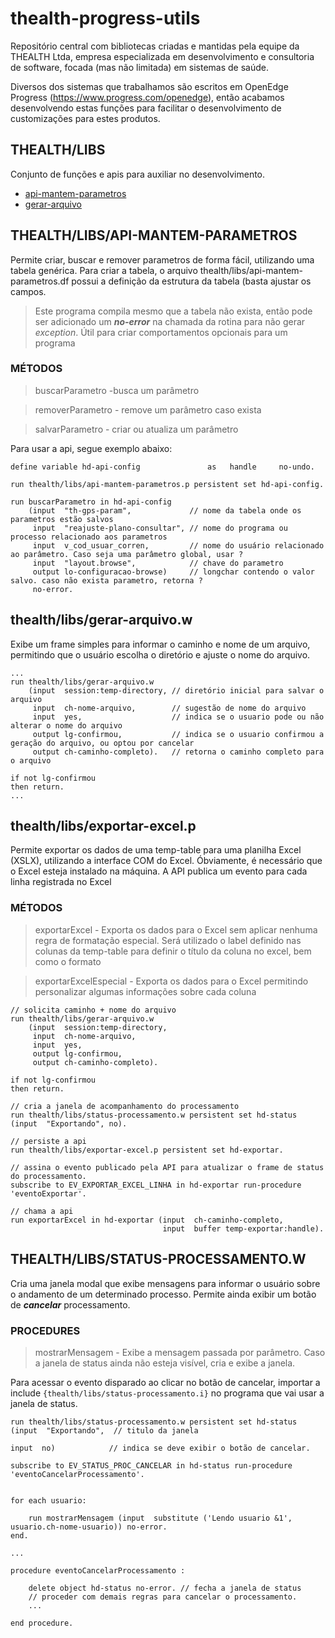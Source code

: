 # thealth-progress-utils

Repositório central com bibliotecas criadas e mantidas pela equipe da THEALTH Ltda, empresa especializada em desenvolvimento e consultoria de software, focada (mas não limitada) em sistemas de saúde.  

Diversos dos sistemas que trabalhamos são escritos em OpenEdge Progress (https://www.progress.com/openedge), então acabamos desenvolvendo estas  funções para facilitar o desenvolvimento de customizações para estes produtos.

## THEALTH/LIBS

Conjunto de funções e apis para auxiliar no desenvolvimento.

* [api-mantem-parametros](#api-mantem-parametros)
* [gerar-arquivo](#gerar-arquivo)

## <a name="api-mantem-parametros"></a> THEALTH/LIBS/API-MANTEM-PARAMETROS

Permite criar, buscar e remover parametros de forma fácil, utilizando uma tabela genérica.
Para criar a tabela, o arquivo thealth/libs/api-mantem-parametros.df possui a definição da estrutura da tabela (basta ajustar os campos. 

> Este programa compila mesmo que a tabela não exista, então pode ser adicionado um ***no-error*** na chamada da rotina para não gerar *exception*. Útil para criar comportamentos opcionais para um programa

### MÉTODOS

> buscarParametro -busca um parâmetro

> removerParametro - remove um parâmetro caso exista

> salvarParametro - criar ou atualiza um parâmetro
    

Para usar a api, segue exemplo abaixo:

```
define variable hd-api-config               as   handle     no-undo.

run thealth/libs/api-mantem-parametros.p persistent set hd-api-config.
                                                              
run buscarParametro in hd-api-config 
    (input  "th-gps-param",             // nome da tabela onde os parametros estão salvos
     input  "reajuste-plano-consultar", // nome do programa ou processo relacionado aos parametros
     input  v_cod_usuar_corren,         // nome do usuário relacionado ao parâmetro. Caso seja uma parâmetro global, usar ?
     input  "layout.browse",            // chave do parametro
     output lo-configuracao-browse)     // longchar contendo o valor salvo. caso não exista parametro, retorna ?
     no-error.  
```

## <a name="gerar-arquivo"></a> thealth/libs/gerar-arquivo.w

Exibe um frame simples para informar o caminho e nome de um arquivo, permitindo que o usuário escolha o diretório e ajuste o nome do arquivo.

```
...
run thealth/libs/gerar-arquivo.w 
    (input  session:temp-directory, // diretório inicial para salvar o arquivo
     input  ch-nome-arquivo,        // sugestão de nome do arquivo 
     input  yes,                    // indica se o usuario pode ou não alterar o nome do arquivo
     output lg-confirmou,           // indica se o usuario confirmou a geração do arquivo, ou optou por cancelar
     output ch-caminho-completo).   // retorna o caminho completo para o arquivo 
                   
if not lg-confirmou
then return.
...
```

## thealth/libs/exportar-excel.p

Permite exportar os dados de uma temp-table para uma planilha Excel (XSLX), utilizando a interface COM do Excel. Óbviamente, é necessário que o Excel esteja instalado na máquina.
A API publica um evento para cada linha registrada no Excel

### MÉTODOS

> exportarExcel - Exporta os dados para o Excel sem aplicar nenhuma regra de formatação especial. Será utilizado o label definido nas colunas da temp-table para definir o título da coluna no excel, bem como o formato

> exportarExcelEspecial - Exporta os dados para o Excel permitindo personalizar algumas informações sobre cada coluna


```
// solicita caminho + nome do arquivo
run thealth/libs/gerar-arquivo.w 
    (input  session:temp-directory,
     input  ch-nome-arquivo,     
     input  yes,  
     output lg-confirmou,
     output ch-caminho-completo).        
                   
if not lg-confirmou
then return.         

// cria a janela de acompanhamento do processamento
run thealth/libs/status-processamento.w persistent set hd-status (input  "Exportando", no).

// persiste a api
run thealth/libs/exportar-excel.p persistent set hd-exportar.

// assina o evento publicado pela API para atualizar o frame de status do processamento.
subscribe to EV_EXPORTAR_EXCEL_LINHA in hd-exportar run-procedure 'eventoExportar'.
               
// chama a api
run exportarExcel in hd-exportar (input  ch-caminho-completo,
                                  input  buffer temp-exportar:handle).
```

## THEALTH/LIBS/STATUS-PROCESSAMENTO.W

Cria uma janela modal que exibe mensagens para informar o usuário sobre o andamento de um determinado processo. Permite ainda exibir um botão de ***cancelar*** processamento.

### PROCEDURES

> mostrarMensagem - Exibe a mensagem passada por parâmetro. Caso a janela de status ainda não esteja visível, cria e exibe a janela.

Para acessar o evento disparado ao clicar no botão de cancelar, importar a include `{thealth/libs/status-processamento.i}` no programa que vai usar a janela de status.

```
run thealth/libs/status-processamento.w persistent set hd-status (input  "Exportando",  // titulo da janela
                                                                  input  no)            // indica se deve exibir o botão de cancelar.

subscribe to EV_STATUS_PROC_CANCELAR in hd-status run-procedure 'eventoCancelarProcessamento'.


for each usuario:

    run mostrarMensagem (input  substitute ('Lendo usuario &1', usuario.ch-nome-usuario)) no-error.
end.

...

procedure eventoCancelarProcessamento :

    delete object hd-status no-error. // fecha a janela de status
    // proceder com demais regras para cancelar o processamento.
    ...
    
end procedure.

```